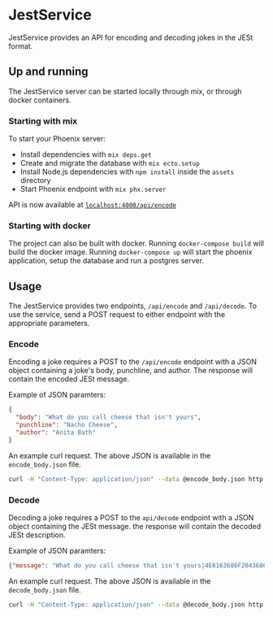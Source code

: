 # JestService

JestService provides an API for encoding and decoding jokes in the JESt format.

## Up and running
The JestService server can be started locally through mix, or through docker containers.

### Starting with mix
To start your Phoenix server:

  * Install dependencies with `mix deps.get`
  * Create and migrate the database with `mix ecto.setup`
  * Install Node.js dependencies with `npm install` inside the `assets` directory
  * Start Phoenix endpoint with `mix phx.server`

API is now available at [`localhost:4000/api/encode`](http://localhost:4000/api/encode)

### Starting with docker
The project can also be built with docker. Running `docker-compose build` will
build the docker image. Running `docker-compose up` will start the phoenix application,
setup the database and run a postgres server.

## Usage
The JestService provides two endpoints, `/api/encode` and `/api/decode`.
To use the service, send a POST request to either endpoint with the appropriate parameters.

### Encode
Encoding a joke requires a POST to the `/api/encode` endpoint with a JSON object
containing a joke's body, punchline, and author. The response will contain the
encoded JESt message.

Example of JSON paramters: 
```JSON
{
  "body": "What do you call cheese that isn't yours",
  "punchline": "Nacho Cheese",
  "author": "Anita Bath"
}
```

An example curl request. The above JSON is available in the `encode_body.json` file.

```bash
curl -H "Content-Type: application/json" --data @encode_body.json http://localhost:4000/api/encode/
```

### Decode
Decoding a joke requires a POST to the `api/decode` endpoint with a JSON object
containing the JESt message. the response will contain the decoded JESt description.

Example of JSON paramters: 
```JSON
{"message": "What do you call cheese that isn't yours|4E6163686F20436865657365|Anita Bath"}
```

An example curl request. The above JSON is available in the `decode_body.json` file.

```bash
curl -H "Content-Type: application/json" --data @decode_body.json http://localhost:4000/api/encode/
```
